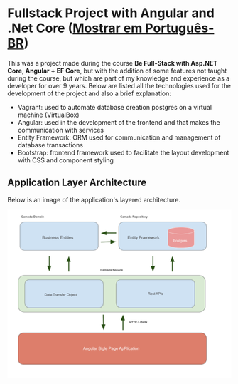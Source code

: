 # Fullstack Project with Angular and .Net Core ([Mostrar em Português-BR](README-ptBR.md))
This was a project made during the course **Be Full-Stack with Asp.NET Core, Angular + EF Core**, but with the addition of some features not taught during the course, but which are part of my knowledge and experience as a developer for over 9 years. Below are listed all the technologies used for the development of the project and also a brief explanation:

 - Vagrant: used to automate database creation
   postgres on a virtual machine (VirtualBox)
 - Angular: used in the development of the frontend and that makes the
   communication with services
 - Entity Framework: ORM used for communication and management of
   database transactions
 - Bootstrap: frontend framework used to facilitate the
   layout development with CSS and component styling

## Application Layer Architecture
Below is an image of the application's layered architecture.

![Application Layer Architecture Design](https://github.com/jcsantosgit/cursofullstack-dotnetcore/blob/main/fullstackdotnet-app/src/assets/images/arquitetura-app.png)
